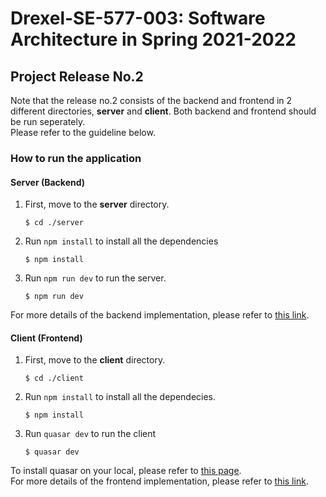 # Drexel-SE-577-003: Software Architecture in Spring 2021-2022

## Project Release No.2
Note that the release no.2 consists of the backend and frontend in 2 different directories, **server** and **client**.
Both backend and frontend should be run seperately.  
Please refer to the guideline below.

### How to run the application
#### Server (Backend)
1. First, move to the **server** directory.
    ```shell
    $ cd ./server
    ```
2. Run `npm install` to install all the dependencies
    ```shell
    $ npm install
    ```
3. Run `npm run dev` to run the server.
    ```shell
    $ npm run dev
    ```
For more details of the backend implementation, please refer to [this link](TODO).  

#### Client (Frontend)
1. First, move to the **client** directory.
    ```shell
    $ cd ./client
    ```
2. Run `npm install` to install all the dependecies.
    ```shell
    $ npm install
    ```
3. Run `quasar dev` to run the client
    ```shell
    $ quasar dev
    ```
To install quasar on your local, please refer to [this page](https://v1.quasar.dev/quasar-cli/installation).  
For more details of the frontend implementation, please refer to [this link](TODO).  
